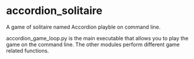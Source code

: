 # accordion_solitaire
A game of solitaire named Accordion playble on command line.

accordion_game_loop.py is the main executable that allows you to play the game on the command line. The other modules perform different game related functions.
